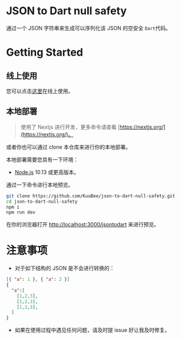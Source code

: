 # JSON to Dart null safety

通过一个 JSON 字符串来生成可以序列化该 JSON 的空安全 `Dart`代码。

# Getting Started

## 线上使用

您可以点击[这里](https://autocode.icu/jsontodart)在线上使用。

## 本地部署

> 使用了 Nextjs 进行开发，更多命令请查看 [https://nextjs.org/](https://nextjs.org/)。

或者你也可以通过 clone 本仓库来进行你的本地部署。

本地部署需要您具有一下环境：

- [Node.js](https://nodejs.org/) 10.13 或更高版本。

通过一下命令进行本地预览。

```bash
git clone https://github.com/KuuBee/json-to-dart-null-safety.git
cd json-to-dart-null-safety
npm i
npm run dev
```

在你的浏览器打开 [http://localhost:3000/jsontodart](http://localhost:3000/jsontodart) 来进行预览。

# 注意事项

- 对于如下结构的 JSON 是不会进行转换的：

```json
[{ "a": 1 }, { "a": 2 }]
{
  "a":[
    [1,2,3],
    [1,2,3],
    [1,2,3],
  ]
}
```

- 如果在使用过程中遇见任何问题，请及时提 issue 好让我及时修复。

